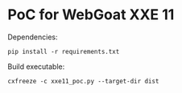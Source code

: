 # PoC for WebGoat XXE 11

Dependencies:
```
pip install -r requirements.txt
```

Build executable:
```
cxfreeze -c xxe11_poc.py --target-dir dist
```
